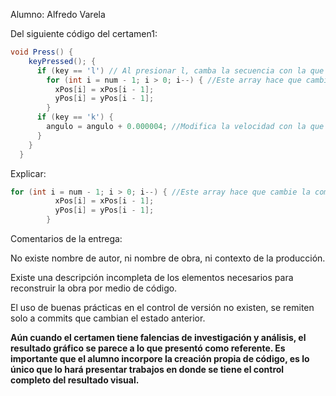 Alumno: Alfredo Varela

Del siguiente código del certamen1:

```java
void Press() {
    keyPressed(); {
      if (key == 'l') // Al presionar l, camba la secuencia con la que se crean los cuadrados
        for (int i = num - 1; i > 0; i--) { //Este array hace que cambie la composicion de la aparicion de los cuadrados
          xPos[i] = xPos[i - 1];
          yPos[i] = yPos[i - 1];
        }
      if (key == 'k') {
        angulo = angulo + 0.000004; //Modifica la velocidad con la que gira si, aumentamos el valos girara de manera descontrolada
      }
    }
  }
```

Explicar:

```java
for (int i = num - 1; i > 0; i--) { //Este array hace que cambie la composicion de la aparicion de los cuadrados
          xPos[i] = xPos[i - 1];
          yPos[i] = yPos[i - 1];
        }		
```



Comentarios de la entrega:

No existe nombre de autor, ni nombre de obra, ni contexto de la producción.

Existe una descripción incompleta de los elementos necesarios para reconstruir la obra por medio de código.

El uso de buenas prácticas en el control de versión no existen, se remiten solo a commits que cambian el estado anterior.

**Aún cuando el certamen tiene falencias de investigación y análisis, el resultado gráfico se parece a lo que presentó como referente. Es importante que el alumno incorpore la creación propia de código, es lo único que lo hará presentar trabajos en donde se tiene el control completo del resultado visual.**

